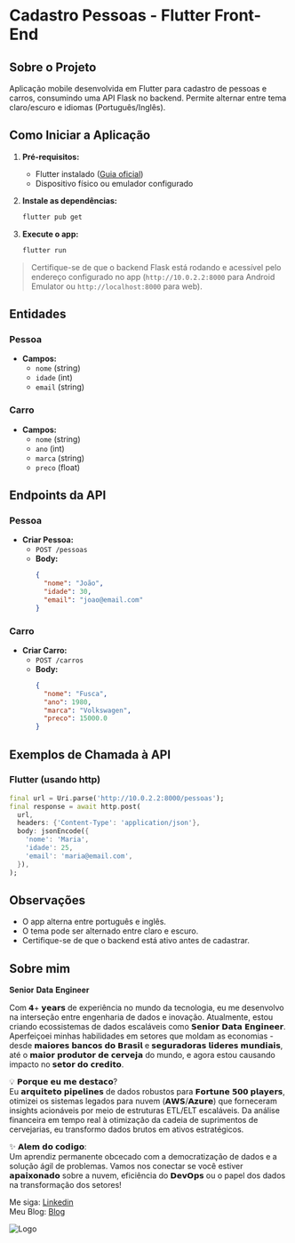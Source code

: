 # Cadastro Pessoas - Flutter Front-End

## Sobre o Projeto
Aplicação mobile desenvolvida em Flutter para cadastro de pessoas e carros, consumindo uma API Flask no backend. Permite alternar entre tema claro/escuro e idiomas (Português/Inglês).

## Como Iniciar a Aplicação

1. **Pré-requisitos:**
   - Flutter instalado ([Guia oficial](https://docs.flutter.dev/get-started/install))
   - Dispositivo físico ou emulador configurado

2. **Instale as dependências:**
   ```sh
   flutter pub get
   ```

3. **Execute o app:**
   ```sh
   flutter run
   ```

> Certifique-se de que o backend Flask está rodando e acessível pelo endereço configurado no app (`http://10.0.2.2:8000` para Android Emulator ou `http://localhost:8000` para web).

## Entidades

### Pessoa
- **Campos:**
  - `nome` (string)
  - `idade` (int)
  - `email` (string)

### Carro
- **Campos:**
  - `nome` (string)
  - `ano` (int)
  - `marca` (string)
  - `preco` (float)

## Endpoints da API

### Pessoa
- **Criar Pessoa:**
  - `POST /pessoas`
  - **Body:**
    ```json
    {
      "nome": "João",
      "idade": 30,
      "email": "joao@email.com"
    }
    ```


### Carro
- **Criar Carro:**
  - `POST /carros`
  - **Body:**
    ```json
    {
      "nome": "Fusca",
      "ano": 1980,
      "marca": "Volkswagen",
      "preco": 15000.0
    }
    ```


## Exemplos de Chamada à API

### Flutter (usando http)
```dart
final url = Uri.parse('http://10.0.2.2:8000/pessoas');
final response = await http.post(
  url,
  headers: {'Content-Type': 'application/json'},
  body: jsonEncode({
    'nome': 'Maria',
    'idade': 25,
    'email': 'maria@email.com',
  }),
);
```

## Observações
- O app alterna entre português e inglês.
- O tema pode ser alternado entre claro e escuro.
- Certifique-se de que o backend está ativo antes de cadastrar.


## Sobre mim
𝐒𝐞𝐧𝐢𝐨𝐫 𝐃𝐚𝐭𝐚 𝐄𝐧𝐠𝐢𝐧𝐞𝐞𝐫

Com 𝟰+ 𝘆𝗲𝗮𝗿𝘀 de experiência no mundo da tecnologia, eu me desenvolvo na interseção entre engenharia de dados e inovação. Atualmente, estou criando ecossistemas de dados escaláveis como 𝗦𝗲𝗻𝗶𝗼𝗿 𝗗𝗮𝘁𝗮 𝗘𝗻𝗴𝗶𝗻𝗲𝗲𝗿. Aperfeiçoei minhas habilidades em setores que moldam as economias - desde 𝗺𝗮𝗶𝗼𝗿𝗲𝘀 𝗯𝗮𝗻𝗰𝗼𝘀 𝗱𝗼 𝗕𝗿𝗮𝘀𝗶𝗹 e 𝘀𝗲𝗴𝘂𝗿𝗮𝗱𝗼𝗿𝗮𝘀 𝗹𝗶𝗱𝗲𝗿𝗲𝘀 𝗺𝘂𝗻𝗱𝗶𝗮𝗶𝘀, até o 𝗺𝗮𝗶𝗼𝗿 𝗽𝗿𝗼𝗱𝘂𝘁𝗼𝗿 𝗱𝗲 𝗰𝗲𝗿𝘃𝗲𝗷𝗮 do mundo, e agora estou causando impacto no 𝘀𝗲𝘁𝗼𝗿 𝗱𝗼 𝗰𝗿𝗲𝗱𝗶𝘁𝗼. 

💡 𝗣𝗼𝗿𝗾𝘂𝗲 𝗲𝘂 𝗺𝗲 𝗱𝗲𝘀𝘁𝗮𝗰𝗼? \
Eu 𝗮𝗿𝗾𝘂𝗶𝘁𝗲𝘁𝗼 𝗽𝗶𝗽𝗲𝗹𝗶𝗻𝗲𝘀 de dados robustos para 𝗙𝗼𝗿𝘁𝘂𝗻𝗲 𝟱𝟬𝟬 𝗽𝗹𝗮𝘆𝗲𝗿𝘀, otimizei os sistemas legados para nuvem (𝗔𝗪𝗦/𝗔𝘇𝘂𝗿𝗲) que forneceram insights acionáveis por meio de estruturas ETL/ELT escaláveis. Da análise financeira em tempo real à otimização da cadeia de suprimentos de cervejarias, eu transformo dados brutos em ativos estratégicos. 

✨ 𝗔𝗹𝗲𝗺 𝗱𝗼 𝗰𝗼𝗱𝗶𝗴𝗼: \
Um aprendiz permanente obcecado com a democratização de dados e a solução ágil de problemas. Vamos nos conectar se você estiver 𝗮𝗽𝗮𝗶𝘅𝗼𝗻𝗮𝗱𝗼 sobre a nuvem, eficiência do 𝗗𝗲𝘃𝗢𝗽𝘀 ou o papel dos dados na transformação dos setores!

Me siga: [Linkedin](https://www.linkedin.com/in/marllonzuc/) \
Meu Blog: [Blog](https://datatrends.me/)


![Logo](https://media.licdn.com/dms/image/v2/D4D03AQEFlFTNmApBhQ/profile-displayphoto-shrink_800_800/B4DZbt9iTrHsAc-/0/1747749054334?e=1753315200&v=beta&t=VfBvrDxLmoAYccE0DW63MbSLz_ao9Xp_HQAfcyP7-og)

